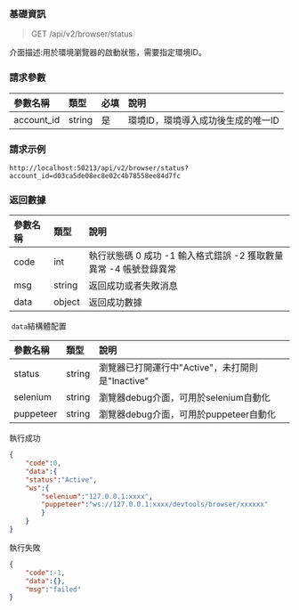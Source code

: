### 基礎資訊
> GET /api/v2/browser/status

介面描述:用於環境瀏覽器的啟動狀態，需要指定環境ID。

### 請求參數

|參數名稱|類型|必填|說明|
|:----|:-- |:-- |:--- |
| account_id | string |是|環境ID，環境導入成功後生成的唯一ID |

### 請求示例

```
http://localhost:50213/api/v2/browser/status?account_id=d03ca5de08ec8e02c4b78558ee84d7fc
```

### 返回數據

| 參數名稱 | 類型   | 說明  |
| :------- | :----- | :------- |
| code     | int    | 執行狀態碼 0 成功 -1 輸入格式錯誤 -2 獲取數量異常 -4 帳號登錄異常 |
| msg      | string | 返回成功或者失敗消息  |
| data    | object | 返回成功數據  |

​
`data`結構體配置

|參數名稱|類型|說明|
|:----|:-- |:-- |
|status|string|瀏覽器已打開運行中"Active"，未打開則是"Inactive"|
|selenium|string|瀏覽器debug介面，可用於selenium自動化|
|puppeteer|string|瀏覽器debug介面，可用於puppeteer自動化|

執行成功

```json
{
	"code":0,
	"data":{
	"status":"Active",
	"ws":{
		"selenium":"127.0.0.1:xxxx",
		"puppeteer":"ws://127.0.0.1:xxxx/devtools/browser/xxxxxx"
		}
	}
}
```

執行失敗

```json
{
	"code":-1,
	"data":{},
	"msg":"failed"
}
```